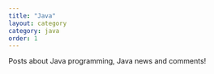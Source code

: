 ```yaml
---
title: "Java"
layout: category
category: java
order: 1
---
```


Posts about Java programming, Java news and comments!

